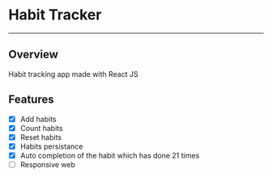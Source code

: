 # Habit Tracker
---
## Overview
Habit tracking app made with React JS

## Features
* [x] Add habits
* [x] Count habits
* [x] Reset habits
* [x] Habits persistance
* [x] Auto completion of the habit which has done 21 times
* [ ] Responsive web
